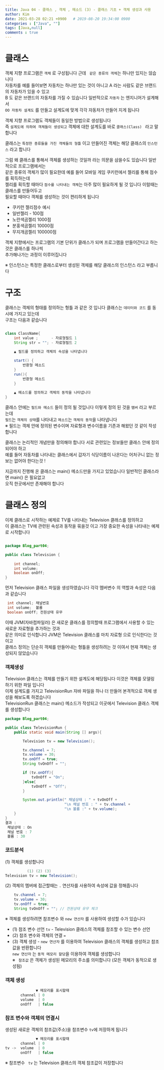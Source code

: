 ```yaml
---
title: Java 04 - 클래스 , 객체 , 메소드 (3) - 클래스 기초 + 객체 생성과 사용
author: Kim
date: 2021-03-28 02:21 +0900   # 2019-08-20 19:34:00 0900
categories : ["Java", ""]
tags: [Java,null]
comments : true
---
```


# 클래스

객체 지향 프로그램은 ```객체``` 로 구성됩니다 근데 ``` 같은 종류의 객체```는 하나만 있지는 않습니다<br>
자동차를 예를 들어보면 자동차는 하나만 있는 것이 아니고 A 라는 사람도 같은 브랜드의 자동차가 있을 수 있고<br>
B 도 같은 브랜드의 자동차를 가질 수 있습니다 일반적으로 ``` 자동차 ``` 는 엔지니어가 설계해서<br>
``` OO 자동차 설계도 ``` 를 만들고 설계도에 맞게 각각 자동차가 만들어 지게 됩니다<br>

객체 지향 프로그램도 객체들이 동일한 방법으로 생성됩니다<br>
즉 ```설계도에 의하여 객체들이 생성되고``` 객체에 대한 설계도를 바로 ```클래스(Class) ``` 라고 말합니다<br>

클래스는 ``` 특정한 종류들을 가진 객체들의 형틀 ``` 이고 만들어진 객체는 해당 클래스의 ```인스턴스``` 라고 합니다<br>

그럼 왜 클래스를 통해서 객체를 생성하는 것일까 라는 의문을 삼을수도 있습니다 일반적으로 프로그램에서는<br>
같은 종류의 객체가 많이 필요한데 예를 들어 모바일 게임 쿠키런에서 젤리를 통해 점수를 획득하는데<br>
젤리를 획득할 때마다 ```점수를 나타내는 객체```는 아주 많이 필요하게 될 것 입니다 이럴때는 클래스를 만들어두고<br>
필요할 때마다 객체를 생성하는 것이 편리하게 됩니다<br>

* 쿠키런 젤리점수 예시
* 일반젤리 - 100점
* 노란색곰젤리 1000점
* 분홍색곰젤리 10000점
* 무지개곰젤리 100000점

객체 지향에서는 프로그램의 기본 단위가 클래스가 되며 프로그램을 만들어간다고 하는 것은 클래스를 하나씩<br>
추가해나가는 과정이 이루어집니다<br>

※ 인스턴스는 특정한 클래스로부터 생성된 객체를 해당 클래스의 인스턴스 라고 부릅니다

# 구조

클래스는 객체의 형태를 정의하는 형틀 과 같은 것 입니다 클래스는 ```데이터와 코드``` 를 동시에 가지고 있는데<br>
구조는 다음과 같습니다<br>

```java

class ClassName{
    int value ;      - 자료형필드 1
    String str = ""; - 자료형필드 2

    ▲ 필드를 정의하고 객체의 속성을 나타냅니다
    
    start() {
        반환형 메소드
    }
    run(){
        반환형 메소드
    }
    
    ▲ 메소드를 정의하고 객체의 동작을 나타냅니다
}
```

클래스 안에는 ``` 필드와 메소드 ``` 들이 정의 될 것입니다 이렇게 정의 된 것을 ``` 멤버 ``` 라고 부르는데<br>
```필드```는 ```객체의 상태```를 나타내고 ```메소드```는 ```객체의 동작```을 나타냅니다<br>
※ 필드는 객체 안에 정의된 변수이며 자료형과 변수이름을 기존과 해왔던 것 같이 작성합니다<br>

클래스는 논리적인 개념만을 정의해야 합니다 서로 관련있는 정보들만 클래스 안에 정의되어야 하고<br>
예를 들어 자동차를 나타내는 클래스에서 갑자기 식당이름이 나온다는 어처구니 없는 정보는 없어야 한다는것 !<br>

지금까지 진행해 온 클래스는 main() 메소드만을 가지고 있었습니다 일반적인 클래스라면 main() 은 필요없고<br>
오직 한곳에서만 존재해야 합니다<br>

# 클래스 정의

이제 클래스로 시작하는 예제로 TV를 나타내는 Television 클래스를 정의하고<br>
이 클래스는 TV에 관련된 속성과 동작을 묶을것 이고 가장 중요한 속성을 나타내는 예제로 시작합니다<br>

```java

package Blog_part04;

public class Television {
    
    int channel;
    int volume;
    boolean onOff;
}
```
먼저 Television 클래스 파일을 생성하였습니다 각각 멤버변수 의 역할과 속성은 다음과 같습니다<br>

```java
 int channel; 채널번호
 int volume;  볼륨
 boolean onOff; 전원상태 유무
```

이때 JVM(자바컴파일러) 은 새로운 클래스를 정의할때 프로그램에서 사용할 수 있는 새로운 자료형을 추가하는 것과<br>
같은 의미로 인식합니다 JVM은 Television 클래스를 마치 자료형 으로 인식한다는 것이고<br>
클래스 정의는 단순히 객체를 만들어내는 형틀을 생성하려는 것 이여서 현재 객체는 생성되지 않았습니다<br> 

### 객체생성

Television 클래스는 객체를 만들기 위한 설계도에 해당됩니다 이것은 객체를 모델링 하기 위한 파일 입니다<br>
이제 설계도를 가지고 TelevisionRun 자바 파일을 하나 더 만들어 본격적으로 객체 생성을 해보도록 하겠습니다<br>
TelevisionRun 클래스는 main() 메소드가 작성되고 이곳에서 Television 클래스 객체를 생성합니다<br>

```java
package Blog_part04;

public class TelevisionRun {
    public static void main(String [] args){

        Television tv = new Television();

        tv.channel = 7;
        tv.volume = 30;
        tv.onOff = true;
        String tvOnOff = "";

        if (tv.onOff){
            tvOnOff = "On";
        }else{
            tvOnOff = "Off";
        }

        System.out.println(" 채널상태 : " + tvOnOff +
                           "\n 채널 번호 : " + tv.channel +
                           "\n 볼륨 :" + tv.volume);
    }
}
결과 :
 채널상태 : On
 채널 번호 : 7
 볼륨 : 30
```

### 코드분석

(1) 객체를 생성합니다<br>
```java
          (1) (2) (3)         
Television tv = new Television();
```

(2) 객체의 멤버에 접근할때는 ``` . ``` 연산자를 사용하여 속성에 값을 정해줍니다<br>
```java
    tv.channel = 7;
    tv.volume = 30;
    tv.onOff = true;
    String tvOnOff = ""; // 전원상태 유무 체크
```

※ 객체를 생성하려면 참조변수 와 ``` new 연산자 ``` 를 사용하여 생성할 수가 있습니다<br>

* (1) 참조 변수 선언 ``` tv ``` - Television 클래스의 객체를 참조할 수 있는 변수 선언
* (2) 참조 변수와 객체의 연결 ``` = ```
* (3) 객체 생성 -  ```new 연산자``` 를 이용하여 Television 클래스의 객체를 생성하고 참조값을 반환합니다<br>
``` new 연산자 ``` 는 ```동적 메모리 할당```을 이용하여 객체를 생성합니다<br>
※ ``` 참조값``` 은 객체가 생성된 메모리의 주소를 의미합니다 (모든 객체가 동적으로 생성됨)<br>

### 객체 생성

``` java
              ▼ 메모리를 표시할때
       channel | 0
       volume  | 0
       onOff   | false
```

### 참조 변수와 객체의 연결시

생성된 새로운 객체의 참조값(주소)을 참조변수 ```tv```에 저장하게 됩니다<br>

``` java
              ▼ 메모리를 표시할때
       channel | 0
tv ->  volume  | 0
       onOff   | false
```
※ 참조변수 ``` tv``` 는 Television 클래스의 객체 참조값이 저장합니다<br>

